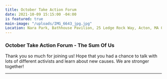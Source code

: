 ```yaml
---
title: October Take Action Forum
date: 2021-10-09 15:15:00 -04:00
is featured: true
main-image: "/uploads/IMG_6643_jpg.jpg"
Location: Nara Park, Bathhouse Pavilion, 25 Ledge Rock Way, Acton, MA 01720
---
```


###  October Take Action Forum - The Sum Of Us

Thank you so much for joining us!  Hope that you had a chance to talk with lots of different activists and learn about new causes.  We are stronger together!

---

